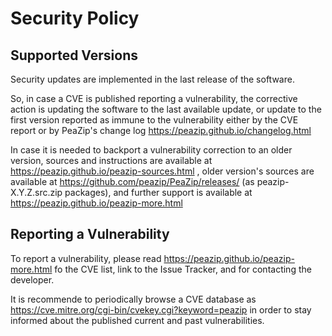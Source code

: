 # Security Policy

## Supported Versions

Security updates are implemented in the last release of the software.

So, in case a CVE is published reporting a vulnerability, the corrective action is updating the software to the last available update, or update to the first version reported as immune to the vulnerability either by the CVE report or by PeaZip's change log https://peazip.github.io/changelog.html

In case it is needed to backport a vulnerability correction to an older version, sources and instructions are available at https://peazip.github.io/peazip-sources.html , older version's sources are available at https://github.com/peazip/PeaZip/releases/ (as peazip-X.Y.Z.src.zip
packages), and further support is available at https://peazip.github.io/peazip-more.html  

## Reporting a Vulnerability

To report a vulnerability, please read https://peazip.github.io/peazip-more.html fo the CVE list, link to the Issue Tracker, and for contacting the developer.

It is recommende to periodically browse a CVE database as https://cve.mitre.org/cgi-bin/cvekey.cgi?keyword=peazip in order to stay informed about the published current and past vulnerabilities.
